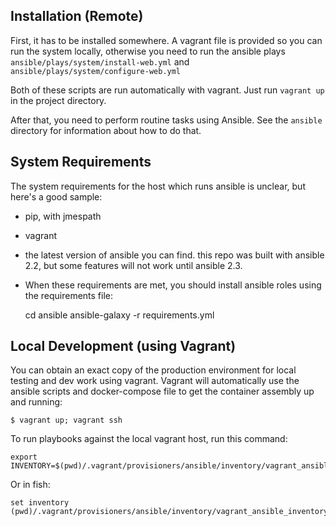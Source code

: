 ## Installation (Remote)

First, it has to be installed somewhere. A vagrant file is provided so you can run the system locally, otherwise you need to run the ansible plays `ansible/plays/system/install-web.yml` and `ansible/plays/system/configure-web.yml`

Both of these scripts are run automatically with vagrant. Just run `vagrant up` in the project directory.

After that, you need to perform routine tasks using Ansible. See the `ansible` directory for information about how to do that.

## System Requirements

The system requirements for the host which runs ansible is unclear, but here's a good sample:

* pip, with jmespath
* vagrant
* the latest version of ansible you can find. this repo was built with ansible 2.2, but some features will not work until ansible 2.3.
* When these requirements are met, you should install ansible roles using the requirements file:

    cd ansible
    ansible-galaxy -r requirements.yml

## Local Development (using Vagrant)

You can obtain an exact copy of the production environment for local testing and dev work using vagrant. Vagrant will automatically use the ansible scripts and docker-compose file to get the container assembly up and running:

    $ vagrant up; vagrant ssh

To run playbooks against the local vagrant host, run this command:

	export INVENTORY=$(pwd)/.vagrant/provisioners/ansible/inventory/vagrant_ansible_inventory

Or in fish: 

	set inventory (pwd)/.vagrant/provisioners/ansible/inventory/vagrant_ansible_inventory
